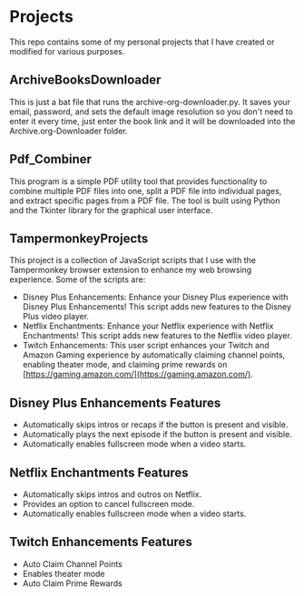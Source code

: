 # Projects

This repo contains some of my personal projects that I have created or modified for various purposes.

## ArchiveBooksDownloader

This is just a bat file that runs the archive-org-downloader.py. It saves your email, password, and sets the default image resolution so you don't need to enter it every time, just enter the book link and it will be downloaded into the Archive.org-Downloader folder.

## Pdf_Combiner

This program is a simple PDF utility tool that provides functionality to combine multiple PDF files into one, split a PDF file into individual pages, and extract specific pages from a PDF file. The tool is built using Python and the Tkinter library for the graphical user interface.

## TampermonkeyProjects

This project is a collection of JavaScript scripts that I use with the Tampermonkey browser extension to enhance my web browsing experience. Some of the scripts are:

- Disney Plus Enhancements: Enhance your Disney Plus experience with Disney Plus Enhancements! This script adds new features to the Disney Plus video player.
- Netflix Enchantments: Enhance your Netflix experience with Netflix Enchantments! This script adds new features to the Netflix video player.
- Twitch Enhancements: This user script enhances your Twitch and Amazon Gaming experience by automatically claiming channel points, enabling theater mode, and claiming prime rewards on [https://gaming.amazon.com/](https://gaming.amazon.com/).

## Disney Plus Enhancements Features

- Automatically skips intros or recaps if the button is present and visible.
- Automatically plays the next episode if the button is present and visible.
- Automatically enables fullscreen mode when a video starts.

## Netflix Enchantments Features

- Automatically skips intros and outros on Netflix.
- Provides an option to cancel fullscreen mode.
- Automatically enables fullscreen mode when a video starts.

## Twitch Enhancements Features

- Auto Claim Channel Points
- Enables theater mode 
- Auto Claim Prime Rewards
